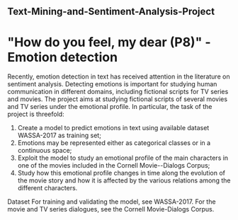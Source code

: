##  Text-Mining-and-Sentiment-Analysis-Project
# "How do you feel, my dear (P8)" - Emotion detection
Recently, emotion detection in text has received attention in the literature on sentiment analysis. Detecting emotions is important for studying human communication in different domains, including fictional scripts for TV series and movies. The project aims at studying fictional scripts of several movies and TV series under the emotional profile. In particular, the task of the project is threefold:
1. Create a model to predict emotions in text using available dataset WASSA-2017 as training set;
2. Emotions may be represented either as categorical classes or in a continuous space;
3. Exploit the model to study an emotional profile of the main characters in one of the movies included in the Cornell Movie--Dialogs Corpus;
4. Study how this emotional profile changes in time along the evolution of the movie story and how it is affected by the various relations among the different characters.

Dataset
For training and validating the model, see WASSA-2017.
For the movie and TV series dialogues, see the Cornell Movie-Dialogs Corpus. 
